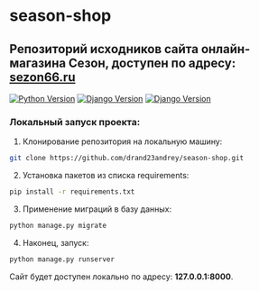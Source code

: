 # season-shop

## Репозиторий исходников сайта онлайн-магазина Сезон, доступен по адресу: [sezon66.ru](https://sezon66.ru)

[![Python Version](https://img.shields.io/badge/Python-3.8.0-brightgreen.svg)](https://python.org)
[![Django Version](https://img.shields.io/badge/Django-3.0.5-green.svg)](https://djangoproject.com)
[![Django Version](https://img.shields.io/badge/bootstrap-4.2.1-green.svg)](https://getbootstrap.com/docs/4.2/getting-started/introduction/)

### Локальный запуск проекта:

1) Клонирование репозитория на локальную машину:

```bash
git clone https://github.com/drand23andrey/season-shop.git
```

2) Установка пакетов из списка requirements:

```bash
pip install -r requirements.txt
```

3) Применение миграций в базу данных:

```bash
python manage.py migrate
```

4) Наконец, запуск:

```bash
python manage.py runserver
```

Сайт будет доступен локально по адресу: **127.0.0.1:8000**.

